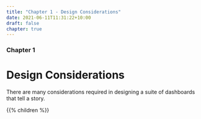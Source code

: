 ```yaml
---
title: "Chapter 1 - Design Considerations"
date: 2021-06-11T11:31:22+10:00
draft: false
chapter: true
---
```


### Chapter 1

# Design Considerations

There are many considerations required in designing a suite of dashboards that tell a story.

{{% children %}}